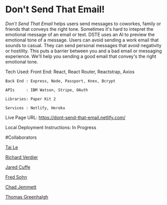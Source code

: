 Don't Send That Email!
=====================


*Don’t Send That Email* helps users send messages to coworkes, family or friends that conveys the right tone. Sometimes it's hard to intepret the emotional message of an email or text.
DSTE uses an AI to preview the emotional tone of a message. Users can avoid sending a work email that sounds to casual. They can send personal messages that avoid negativity or hostility.
This puts a barrier between you and a bad email or messaging experience. We'll help you sending a good email that convey's the right emotional tone.


Tech Used:
    Front End: React, React Router, Reactstrap, Axios

    Back End : Express, Node, Passport, Knex, Bcrypt

    APIs     : IBM Watson, Stripe, OAuth

    Libraries: Paper Kit 2

    Services : Netlify, Heroku


Live Page URL: https://dont-send-that-email.netlify.com/


Local Deployment Instructions:
In Progress


#Collaborators

[Tai Le](https://github.com/Ta1grr)

[Richard Verdier](https://github.com/rverdi642)

[Jared Cuffe](https://github.com/jcuffe)

[Fred Sohn](https://github.com/fron12)

[Chad Jemmett](https://github.com/ceejaay)

[Thomas Greenhalgh](https://github.com/tgreenhalgh)



